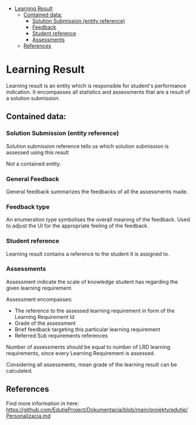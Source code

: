 <!-- TOC -->

* [Learning Result](#learning-result)
    * [Contained data:](#contained-data)
        * [Solution Submission (entity reference)](#solution-submission-entity-reference)
        * [Feedback](#feedback)
        * [Student reference](#student-reference)
        * [Assessments](#assessments)
    * [References](#references)

<!-- TOC -->

# Learning Result

Learning result is an entity which is responsible for student's performance indication.
It encompasses all statistics and assessments that are a result of a solution submission.

## Contained data:

### Solution Submission (entity reference)

Solution submission reference tells us which solution submission is assessed using this result

Not a contained entity.

### General Feedback

General feedback summarizes the feedbacks of all the assessments made.

### Feedback type

An enumeration type symbolises the overall meaning of the feedback. Used to adjust the UI for the appropriate 
feeling of the feedback.

### Student reference

Learning result contains a reference to the student it is assigned to.

### Assessments

Assessment indicate the scale of knowledge student has regarding the given learning requirement.

Assessment encompasses:
 - The reference to the assessed learning requirement in form of the Learning Requirement Id
 - Grade of the assessment
 - Brief feedback targeting this particular learning requirement
 - Referred Sub requirements references 

Number of assessments should be equal to number of LRD learning requirements, since every Learning Requirement is assessed.

Considering all assessments, mean grade of the learning result can be calculated.

## References

Find more information in here: https://github.com/EdutieProject/Dokumentacja/blob/main/projekty/edutie/Personalizacja.md
